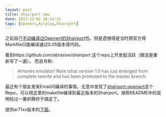 ```yaml
---
layout: post
title: Shairport new
date: 2013-12-02 18:14:13
tags: [Openwrt,Airplay,Shairport]
---
```


之前自己[手动编译过Openwrt的Shairport][shairport blog]包。但是遗憾得是当时用官方得Markfile只能编译通过0.05版本得代码。

看到https://github.com/abrasive/shairport 这个repo上开发挺活跃（据说是重新写了一遍）。
而且号称:

> Airtunes emulator! Note tshat version 1.0 has just emerged from complete rewrite and has been promoted to the master branch.

最近有个朋友发来Email问编译的事情。无意中发现了[shairport-openwrt][2]这个Repo，可以用这里的makefile编译到最近版本的Shairport。按照README中的说明经过一番折腾终于搞定了。

提供ar71xx版本的[下载][3]。


[shairport blog]: https://blog.yuzhuohui.info/2013/09/02/shairport-for-openwrt-ar71xx/
[2]: https://github.com/sm3rt/OpenWRT-ShairPort
[3]: https://d.pr/f/13n6
